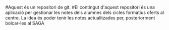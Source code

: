 #Aquest és un repositori de git.
#El contingut d'aquest repositori és una aplicació per gestionar les notes dels alumnes dels cicles formatius oferts al centre. La idea és poder tenir les notes actualitzades per, posteriorment bolcar-les al SAGA
